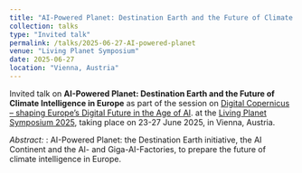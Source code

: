 ```yaml
---
title: "AI-Powered Planet: Destination Earth and the Future of Climate Intelligence in Europe"
collection: talks
type: "Invited talk"
permalink: /talks/2025-06-27-AI-powered-planet
venue: "Living Planet Symposium"
date: 2025-06-27
location: "Vienna, Austria"
---
```


Invited talk on **AI-Powered Planet: Destination Earth and the Future of Climate Intelligence in Europe** as part of the session on [Digital Copernicus – shaping Europe’s Digital Future in the Age of AI](https://lps25.esa.int/programme/programme-session/?id=2CED0B00-B9E1-41B7-8288-3FE11524FADB).
at the [Living Planet Symposium 2025](https://lps25.esa.int/), taking place on 23-27 June 2025, in Vienna, Austria. 

_Abstract:_ : AI-Powered Planet: the Destination Earth initiative, the AI Continent and the AI- and Giga-AI-Factories, to prepare the future of climate intelligence in Europe.


